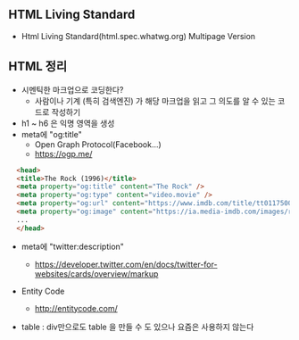 ## HTML Living Standard
* Html Living Standard(html.spec.whatwg.org) Multipage Version

## HTML 정리
* 시멘틱한 마크업으로 코딩한다?
  *  사람이나 기계 (특히 검색엔진) 가 해당 마크업을 읽고 그 의도를 알 수 있는 코드로 작성하기 
*  h1 ~ h6 은 익명 영역을 생성 
* meta에 "og:title"
    * Open Graph Protocol(Facebook...)
    * https://ogp.me/
        
```html
  <head>
  <title>The Rock (1996)</title>
  <meta property="og:title" content="The Rock" />
  <meta property="og:type" content="video.movie" />
  <meta property="og:url" content="https://www.imdb.com/title/tt0117500/" />
  <meta property="og:image" content="https://ia.media-imdb.com/images/rock.jpg"/>
  ...
  </head>
  ```

* meta에 "twitter:description"
    * https://developer.twitter.com/en/docs/twitter-for-websites/cards/overview/markup

* Entity Code
  * http://entitycode.com/

* table 
: div만으로도 table 을 만들 수 도 있으나 요즘은 사용하지 않는다

